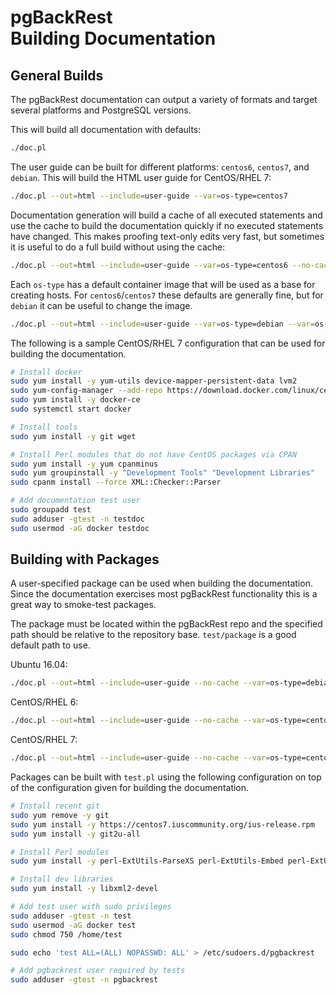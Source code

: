 # pgBackRest <br/> Building Documentation

## General Builds

The pgBackRest documentation can output a variety of formats and target several platforms and PostgreSQL versions.

This will build all documentation with defaults:
```bash
./doc.pl
```
The user guide can be built for different platforms: `centos6`, `centos7`, and `debian`. This will build the HTML user guide for CentOS/RHEL 7:
```bash
./doc.pl --out=html --include=user-guide --var=os-type=centos7
```
Documentation generation will build a cache of all executed statements and use the cache to build the documentation quickly if no executed statements have changed. This makes proofing text-only edits very fast, but sometimes it is useful to do a full build without using the cache:
```bash
./doc.pl --out=html --include=user-guide --var=os-type=centos6 --no-cache
```
Each `os-type` has a default container image that will be used as a base for creating hosts. For `centos6`/`centos7` these defaults are generally fine, but for `debian` it can be useful to change the image.
```bash
./doc.pl --out=html --include=user-guide --var=os-type=debian --var=os-image=debian:9
```
The following is a sample CentOS/RHEL 7 configuration that can be used for building the documentation.
```bash
# Install docker
sudo yum install -y yum-utils device-mapper-persistent-data lvm2
sudo yum-config-manager --add-repo https://download.docker.com/linux/centos/docker-ce.repo
sudo yum install -y docker-ce
sudo systemctl start docker

# Install tools
sudo yum install -y git wget

# Install Perl modules that do not have CentOS packages via CPAN
sudo yum install -y yum cpanminus
sudo yum groupinstall -y "Development Tools" "Development Libraries"
sudo cpanm install --force XML::Checker::Parser

# Add documentation test user
sudo groupadd test
sudo adduser -gtest -n testdoc
sudo usermod -aG docker testdoc
```

## Building with Packages

A user-specified package can be used when building the documentation. Since the documentation exercises most pgBackRest functionality this is a great way to smoke-test packages.

The package must be located within the pgBackRest repo and the specified path should be relative to the repository base. `test/package` is a good default path to use.

Ubuntu 16.04:
```bash
./doc.pl --out=html --include=user-guide --no-cache --var=os-type=debian --var=os-image=ubuntu:16.04 --var=package=test/package/pgbackrest_2.08-0_amd64.deb
```
CentOS/RHEL 6:
```bash
./doc.pl --out=html --include=user-guide --no-cache --var=os-type=centos6 --var=package=test/package/pgbackrest-2.08-1.el6.x86_64.rpm
```
CentOS/RHEL 7:
```bash
./doc.pl --out=html --include=user-guide --no-cache --var=os-type=centos7 --var=package=test/package/pgbackrest-2.08-1.el7.x86_64.rpm
```
Packages can be built with `test.pl` using the following configuration on top of the configuration given for building the documentation.
```bash
# Install recent git
sudo yum remove -y git
sudo yum install -y https://centos7.iuscommunity.org/ius-release.rpm
sudo yum install -y git2u-all

# Install Perl modules
sudo yum install -y perl-ExtUtils-ParseXS perl-ExtUtils-Embed perl-ExtUtils-MakeMaker perl-YAML-LibYAML

# Install dev libraries
sudo yum install -y libxml2-devel

# Add test user with sudo privileges
sudo adduser -gtest -n test
sudo usermod -aG docker test
sudo chmod 750 /home/test

sudo echo 'test ALL=(ALL) NOPASSWD: ALL' > /etc/sudoers.d/pgbackrest

# Add pgbackrest user required by tests
sudo adduser -gtest -n pgbackrest
```
